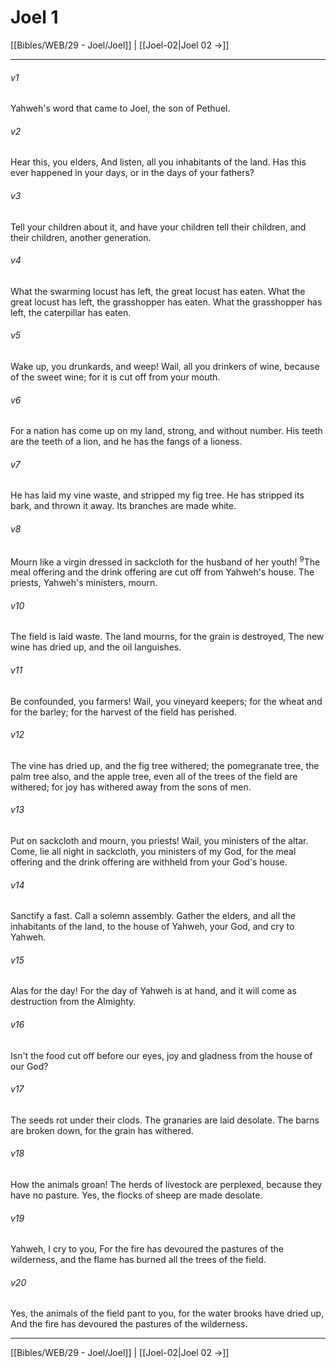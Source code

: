# Joel 1

[[Bibles/WEB/29 - Joel/Joel]] | [[Joel-02|Joel 02 →]]
***



###### v1 
Yahweh's word that came to Joel, the son of Pethuel. 

###### v2 
Hear this, you elders, And listen, all you inhabitants of the land. Has this ever happened in your days, or in the days of your fathers? 

###### v3 
Tell your children about it, and have your children tell their children, and their children, another generation. 

###### v4 
What the swarming locust has left, the great locust has eaten. What the great locust has left, the grasshopper has eaten. What the grasshopper has left, the caterpillar has eaten. 

###### v5 
Wake up, you drunkards, and weep! Wail, all you drinkers of wine, because of the sweet wine; for it is cut off from your mouth. 

###### v6 
For a nation has come up on my land, strong, and without number. His teeth are the teeth of a lion, and he has the fangs of a lioness. 

###### v7 
He has laid my vine waste, and stripped my fig tree. He has stripped its bark, and thrown it away. Its branches are made white. 

###### v8 
Mourn like a virgin dressed in sackcloth for the husband of her youth! <sup class="versenum mid-line">9</sup>The meal offering and the drink offering are cut off from Yahweh's house. The priests, Yahweh's ministers, mourn. 

###### v10 
The field is laid waste. The land mourns, for the grain is destroyed, The new wine has dried up, and the oil languishes. 

###### v11 
Be confounded, you farmers! Wail, you vineyard keepers; for the wheat and for the barley; for the harvest of the field has perished. 

###### v12 
The vine has dried up, and the fig tree withered; the pomegranate tree, the palm tree also, and the apple tree, even all of the trees of the field are withered; for joy has withered away from the sons of men. 

###### v13 
Put on sackcloth and mourn, you priests! Wail, you ministers of the altar. Come, lie all night in sackcloth, you ministers of my God, for the meal offering and the drink offering are withheld from your God's house. 

###### v14 
Sanctify a fast. Call a solemn assembly. Gather the elders, and all the inhabitants of the land, to the house of Yahweh, your God, and cry to Yahweh. 

###### v15 
Alas for the day! For the day of Yahweh is at hand, and it will come as destruction from the Almighty. 

###### v16 
Isn't the food cut off before our eyes, joy and gladness from the house of our God? 

###### v17 
The seeds rot under their clods. The granaries are laid desolate. The barns are broken down, for the grain has withered. 

###### v18 
How the animals groan! The herds of livestock are perplexed, because they have no pasture. Yes, the flocks of sheep are made desolate. 

###### v19 
Yahweh, I cry to you, For the fire has devoured the pastures of the wilderness, and the flame has burned all the trees of the field. 

###### v20 
Yes, the animals of the field pant to you, for the water brooks have dried up, And the fire has devoured the pastures of the wilderness.

***
[[Bibles/WEB/29 - Joel/Joel]] | [[Joel-02|Joel 02 →]]
